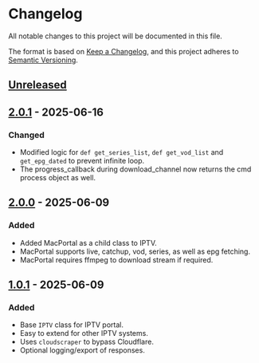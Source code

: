 # Changelog

All notable changes to this project will be documented in this file.

The format is based on [Keep a Changelog](https://keepachangelog.com/en/1.1.0/),
and this project adheres to [Semantic Versioning](https://semver.org/spec/v2.0.0.html).

## [Unreleased]

## [2.0.1] - 2025-06-16

### Changed

- Modified logic for `def get_series_list`, `def get_vod_list` and `get_epg_dated` to prevent infinite loop.
- The progress_callback during download_channel now returns the cmd process object as well.

## [2.0.0] - 2025-06-09

### Added

- Added MacPortal as a child class to IPTV.
- MacPortal supports live, catchup, vod, series, as well as epg fetching.
- MacPortal requires ffmpeg to download stream if required.

## [1.0.1] - 2025-06-09

### Added

- Base `IPTV` class for IPTV portal.
- Easy to extend for other IPTV systems.
- Uses `cloudscraper` to bypass Cloudflare.
- Optional logging/export of responses.

[unreleased]: https://github.com/BhagyaJyoti22006/iptvpy/compare/v2.0.1...HEAD
[2.0.1]: https://github.com/BhagyaJyoti22006/iptvpy/compare/v2.0.0...v2.0.1
[2.0.0]: https://github.com/BhagyaJyoti22006/iptvpy/compare/v1.0.1...v2.0.0
[1.0.1]: https://github.com/BhagyaJyoti22006/iptvpy/releases/tag/v1.0.1